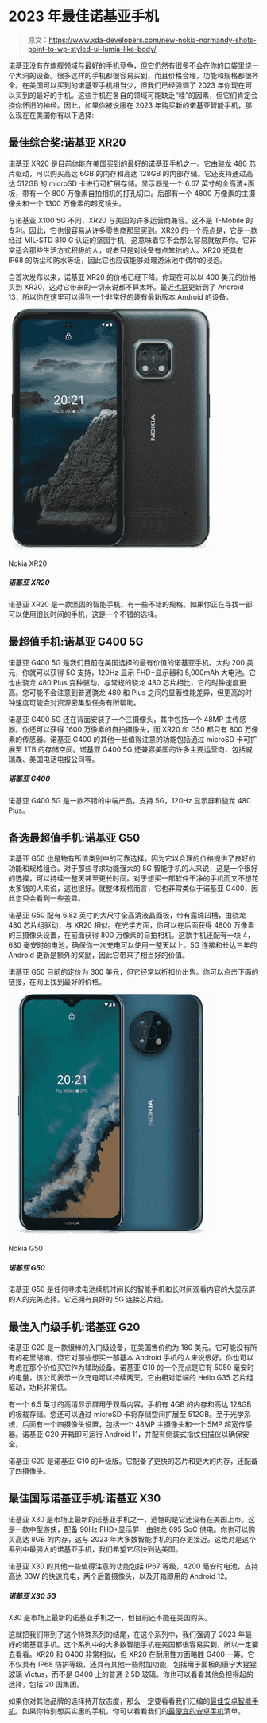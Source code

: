 # 2023 年最佳诺基亚手机

> 原文：<https://www.xda-developers.com/new-nokia-normandy-shots-point-to-wp-styled-ui-lumia-like-body/>

诺基亚没有在旗舰领域与最好的手机竞争，但它仍然有很多不会在你的口袋里烧一个大洞的设备。很多这样的手机都很容易买到，而且价格合理，功能和规格都很齐全。在美国可以买到的诺基亚手机相当少，但我们已经强调了 2023 年你现在可以买到的最好的手机。这些手机在各自的领域可能缺乏“哇”的因素，但它们肯定会挠你怀旧的神经。因此，如果你被说服在 2023 年购买新的诺基亚智能手机，那么现在在美国你有以下选择:

## 最佳综合奖:诺基亚 XR20

诺基亚 XR20 是目前你能在美国买到的最好的诺基亚手机之一。它由骁龙 480 芯片驱动，可以购买高达 6GB 的内存和高达 128GB 的内部存储。它还支持通过高达 512GB 的 microSD 卡进行可扩展存储。显示器是一个 6.67 英寸的全高清+面板，带有一个 800 万像素自拍相机的打孔切口。后部有一个 4800 万像素的主摄像头和一个 1300 万像素的超宽镜头。

与诺基亚 X100 5G 不同，XR20 与美国的许多运营商兼容。这不是 T-Mobile 的专利。因此，它也很容易从许多零售商那里买到。XR20 的一个亮点是，它是一款经过 MIL-STD 810 G 认证的坚固手机，这意味着它不会那么容易就放弃你。它非常适合那些生活方式积极的人，或者只是对设备有点笨拙的人。XR20 还具有 IP68 的防尘和防水等级，因此它也应该能够处理游泳池中偶尔的浸泡。

自首次发布以来，诺基亚 XR20 的价格已经下降。你现在可以以 400 美元的价格买到 XR20，这对它带来的一切来说都不算太坏。最近[也将](https://www.xda-developers.com/nokia-g50-xr20-android-13/)更新到了 Android 13，所以你在这里可以得到一个非常好的装有最新版本 Android 的设备。

 <picture>![The Nokia XR20 is a rugged smartphone that has some decent specifications. If you're looking for a phone that will last you a long time, this is a good option.](img/6b845c57b0666a1c110e51db7a019e95.png)</picture> 

Nokia XR20

##### 诺基亚 XR20

诺基亚 XR20 是一款坚固的智能手机，有一些不错的规格。如果你正在寻找一部可以使用很长时间的手机，这是一个不错的选择。

## 最超值手机:诺基亚 G400 5G

诺基亚 G400 5G 是我们目前在美国选择的最有价值的诺基亚手机。大约 200 美元，你就可以获得 5G 支持，120Hz 显示 FHD+显示器和 5,000mAh 大电池。它也由骁龙 480 Plus 变种驱动，与常规的骁龙 480 芯片相比，它的时钟速度更高。您可能不会注意到普通骁龙 480 和 Plus 之间的显著性能差异，但更高的时钟速度可能会对资源密集型任务有所帮助。

诺基亚 G400 5G 还在背面安装了一个三摄像头，其中包括一个 48MP 主传感器。你还可以获得 1600 万像素的自拍摄像头，而 XR20 和 G50 都只有 800 万像素的传感器。诺基亚 G400 的其他一些值得注意的功能包括通过 microSD 卡可扩展至 1TB 的存储空间。诺基亚 G400 5G 还兼容美国的许多主要运营商，包括威瑞森、美国电话电报公司等。

##### 诺基亚 G400

诺基亚 G400 5G 是一款不错的中端产品，支持 5G，120Hz 显示屏和骁龙 480 Plus。

## 备选最超值手机:诺基亚 G50

诺基亚 G50 也是物有所值类别中的可靠选择，因为它以合理的价格提供了良好的功能和规格组合。对于那些寻求功能强大的 5G 智能手机的人来说，这是一个很好的选择，可以持续一整天甚至更长时间。对于想买一部软件干净的手机而又不想花太多钱的人来说，这也很好。就整体规格而言，它也非常类似于诺基亚 G400，因此您只会看到一些差异。

诺基亚 G50 配有 6.82 英寸的大尺寸全高清液晶面板，带有露珠凹槽，由骁龙 480 芯片组驱动，与 XR20 相似。在光学方面，你可以在后面获得 4800 万像素的三摄像头设置，在前面获得 800 万像素的自拍相机。这款手机还配有一块 4，630 毫安时的电池，确保你一次充电可以使用一整天以上。5G 连接和长达三年的 Android 更新是额外的奖励，因此它带来了相当好的价值。

诺基亚 G50 目前的定价为 300 美元，但它经常以折扣价出售。你可以点击下面的链接，在网上找到最好的价格。

 <picture>![The Nokia G50 is a perfect choice for anyone looking for a smartphone with good battery life and a large display to watch content on for long periods of time. It's also got a good chipset with 5G connectivity.](img/d04648ce6d0e48f7b3d4b524de2c2310.png)</picture> 

Nokia G50

##### 诺基亚 G50

诺基亚 G50 是任何寻求电池续航时间长的智能手机和长时间观看内容的大显示屏的人的完美选择。它还拥有良好的 5G 连接芯片组。

## 最佳入门级手机:诺基亚 G20

诺基亚 G20 是一款很棒的入门级设备，在美国售价约为 180 美元。它可能没有所有的花里胡哨，但它对那些想买一部基本 Android 手机的人来说很好。你也可以考虑在那个价位买它作为辅助设备。诺基亚 G10 的一个亮点是它有 5050 毫安时的电量，该公司表示一次充电可以持续两天。它由相对低端的 Helio G35 芯片组驱动，功耗非常低。

有一个 6.5 英寸的高清显示屏用于观看内容，手机有 4GB 的内存和高达 128GB 的板载存储。您还可以通过 microSD 卡将存储空间扩展至 512GB。至于光学系统，后面有一个四摄像头设置，包括一个 48MP 主摄像头和一个 5MP 超宽传感器。诺基亚 G20 开箱即可运行 Android 11，并配有侧装式指纹扫描仪以确保安全。

诺基亚 G20 是诺基亚 G10 的升级版。它配备了更快的芯片和更大的内存，还配备了四摄像头。

## 最佳国际诺基亚手机:诺基亚 X30

诺基亚 X30 是市场上最新的诺基亚手机之一，遗憾的是它还没有在美国上市。这是一款中型游侠，配备 90Hz FHD+显示屏，由骁龙 695 SoC 供电。你也可以购买高达 8GB 的内存，这与 2023 年大多数智能手机的内存更接近。这绝对是这个系列中最强大的诺基亚手机，我们希望它尽快到达美国。

诺基亚 X30 的其他一些值得注意的功能包括 IP67 等级，4200 毫安时电池，支持高达 33W 的快速充电，两个后置摄像头，以及开箱即用的 Android 12。

##### 诺基亚 X30 5G

X30 是市场上最新的诺基亚手机之一，但目前还不能在美国购买。

这就把我们带到了这个特殊系列的结尾，在这个系列中，我们强调了 2023 年最好的诺基亚手机。这个系列中的大多数智能手机在美国都很容易买到，所以一定要去看看。XR20 和 G400 非常相似，但 XR20 在耐用性方面略胜 G400 一筹。它不仅具有 IP68 防护等级，还具有其他一些附加功能，包括用于面板的康宁大猩猩玻璃 Victus，而不是 G400 上的普通 2.5D 玻璃。你也可以看看其他负担得起的选择，包括 20 国集团。

如果你对其他品牌的选择持开放态度，那么一定要看看我们汇编的[最佳安卓智能手机](https://www.xda-developers.com/best-android-phones/)。如果你特别想买实惠的手机，你可以看看我们的[最便宜的安卓手机](https://www.xda-developers.com/best-cheap-android-phones/)清单。